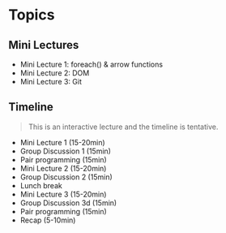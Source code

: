 
# Topics

## Mini Lectures
- Mini Lecture 1: foreach() & arrow functions
- Mini Lecture 2: DOM
- Mini Lecture 3: Git

## Timeline

> This is an interactive lecture and the timeline is tentative.

- Mini Lecture 1 (15-20min)
- Group Discussion 1 (15min)
- Pair programming (15min)
- Mini Lecture 2 (15-20min)
- Group Discussion 2 (15min)
- Lunch break
- Mini Lecture 3 (15-20min)
- Group Discussion 3d (15min)
- Pair programming (15min)
- Recap (5-10min)